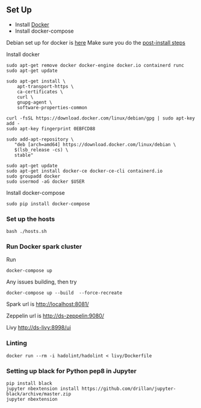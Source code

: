 ## Set Up

* Install [Docker](https://docs.docker.com/engine/install/)
* Install docker-compose

Debian set up for docker is [here](https://docs.docker.com/engine/install/debian/)
Make sure you do the [post-install steps](https://docs.docker.com/engine/install/linux-postinstall/)

Install docker

    sudo apt-get remove docker docker-engine docker.io containerd runc
    sudo apt-get update
    
    sudo apt-get install \
        apt-transport-https \
        ca-certificates \
        curl \
        gnupg-agent \
        software-properties-common
        
    curl -fsSL https://download.docker.com/linux/debian/gpg | sudo apt-key add -
    sudo apt-key fingerprint 0EBFCD88
    
    sudo add-apt-repository \
       "deb [arch=amd64] https://download.docker.com/linux/debian \
       $(lsb_release -cs) \
       stable"
       
    sudo apt-get update
    sudo apt-get install docker-ce docker-ce-cli containerd.io
    sudo groupadd docker
    sudo usermod -aG docker $USER
       
       
       
Install docker-compose

    sudo pip install docker-compose
    

### Set up the hosts

    bash ./hosts.sh
    
### Run Docker spark cluster
Run

    docker-compose up

Any issues building, then try 

    docker-compose up --build  --force-recreate  
       
Spark url is [http://localhost:8081/](http://localhost:8081/)

Zeppelin url is [http://ds-zeppelin:9080/](http://ds-zeppelin:9080/#/)

Livy [http://ds-livy:8998/ui](http://ds-livy:8998/ui)



### Linting

    docker run --rm -i hadolint/hadolint < livy/Dockerfile


### Setting up black for Python pep8 in Jupyter

    pip install black
    jupyter nbextension install https://github.com/drillan/jupyter-black/archive/master.zip 
    jupyter nbextension